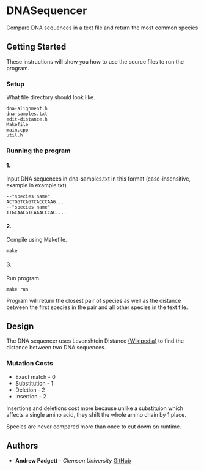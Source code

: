# DNASequencer
Compare DNA sequences in a text file and return the most common species

## Getting Started

These instructions will show you how to use the source files to run the program.

### Setup

What file directory should look like.

```
dna-alignment.h
dna-samples.txt
edit-distance.h
Makefile
main.cpp
util.h
```

### Running the program

#### 1.
Input DNA sequences in dna-samples.txt in this format (case-insensitive, example in example.txt)

```
--"species name"
ACTGGTCAGTCACCCAAG....
--"species name"
TTGCAACGTCAAACCCAC....
```

#### 2.
Compile using Makefile.

```
make
```

#### 3.
Run program.

```
make run
```

Program will return the closest pair of species as well as the distance between the first species in the pair and all
other species in the text file.

## Design

The DNA sequencer uses Levenshtein Distance [(Wikipedia)](http://bit.ly/2AHHIvI) to find the distance between two DNA sequences.

### Mutation Costs
* Exact match - 0
* Substitution - 1
* Deletion - 2
* Insertion - 2

Insertions and deletions cost more because unlike a substituion which affects a single amino acid, they shift the whole amino chain by 1 place.

Species are never compared more than once to cut down on runtime.

## Authors

* **Andrew Padgett** - *Clemson University* [GitHub](https://github.com/andrewpadg/)
